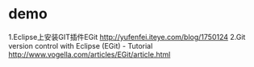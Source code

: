 demo
====

1.Eclipse上安装GIT插件EGit
http://yufenfei.iteye.com/blog/1750124
2.Git version control with Eclipse (EGit) - Tutorial 
http://www.vogella.com/articles/EGit/article.html

